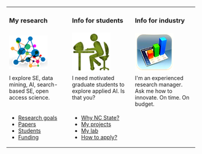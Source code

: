 





<table class=paddingBetweenCols  width=480  align=center >


<tr><td width=150>
<h3> My research </h3>
</td><td width=150>
<h3> Info for students</h3>
</td><td width=150>
<h3>Info for industry</h3>
</td></tr>

<tr><td>
<img width=100 src="img/research2.png">
</td><td>
<img width=100 src="img/students.png">
</td><td>
<img width=100 src="img/industry.png">
</td></tr>

<tr><td valign=top>
I explore SE, data mining, AI, search-based SE, open access science.

</td><td valign=top>
I need motivated graduate students to explore applied AI.
 Is that you?

</td><td valign=top>
I'm an  experienced research manager.
Ask me how to innovate. On time. On budget.
</td></tr>
<tr><td>
<ul>
<li> <a href="goals.html">Research goals</a></li>
<li> <a href="https://scholar.google.com/citations?user=7htTUTgmLtUC&hl=en&oi=ao">Papers</a></li>
<li> <a href="https://docs.google.com/spreadsheets/d/1oWGEfEdt4aXZ_chBLTzw2RkKhGTKIKReetkcb8Zo2F4">Students</a></li>
<li> <a href="https://docs.google.com/spreadsheets/d/1Y5YrD3WkZlee7LLXLN5m9vvMPL2qBU-vruHpRr77dqg/edit#gid=676744746">Funding</a></li>
</ul>
</td><td>
<ul>
<li> <a href="https://www.youtube.com/watch?v=LRoI-Rw4GBY">Why NC State?</a>
<li> <a href="http://ai4se.net/projects">My projects</a>
<li> <a href="http://ai4se.net">My lab</a>
<li> <a href="application.html">How to apply?</a>
</ul>
</td><td>

</td></tr>
</table>
